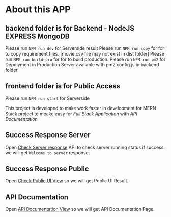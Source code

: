 # About this APP
## backend folder is for Backend - NodeJS EXPRESS MongoDB 
Please run `NPM run dev` for Serverside result
Please run `NPM run copy` for for to copy requirement files. [movie.csv file may not exist in dist folder]
Please run `NPM run build-pro` for for to build production.
Please run `NPM run pm2` for Depolyment in Production Server available with pm2.config.js in backend folder.

## frontend folder is for Public Access 
Please run `NPM run start` for Serverside

This project is developed to make work faster in development for MERN Stack project to meake easy for *Full Stack Application* with *API Documentation*

## Success Response Server
Open [Check Server response](http://localhost:9000/api) API to check server running status if success we will get `Welcome to server` response.

## Success Response Public
Open [Check Public UI View](http://localhost:3000) so we will get Public UI Result.

## API Documentation
Open [API Documentation View](http://localhost:9000/api/docs/v1/) so we will get API Documentation Page.